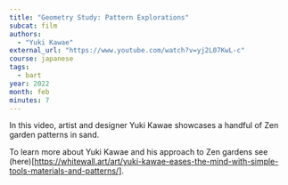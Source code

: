 ```yaml
---
title: "Geometry Study: Pattern Explorations"
subcat: film
authors:
  - "Yuki Kawae"
external_url: "https://www.youtube.com/watch?v=yj2L07KwL-c"
course: japanese
tags:
  - bart
year: 2022
month: feb
minutes: 7
---
```


In this video, artist and designer Yuki Kawae showcases a handful of Zen garden patterns in sand.

To learn more about Yuki Kawae and his approach to Zen gardens see (here)[https://whitewall.art/art/yuki-kawae-eases-the-mind-with-simple-tools-materials-and-patterns/].